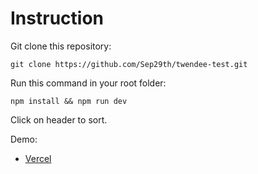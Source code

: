 # Instruction

Git clone this repository:
```
git clone https://github.com/Sep29th/twendee-test.git
```
Run this command in your root folder:
```
npm install && npm run dev
```
Click on header to sort.

Demo:

-   [Vercel](https://twendee-test-bice.vercel.app/)
